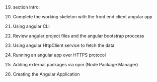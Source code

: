 19. section intro:
  1. Complete the working skeleton with the front end client angular app
  2. Using angular CLI
  3. Review angular project files and the angular bootstrap proccess
  4. Using angular HttpClient service to fetch the data
  5. Running an angular app over HTTPS protocol
  6. Adding external packages via npm (Node Package Manager)

20. Creating the Angular Application